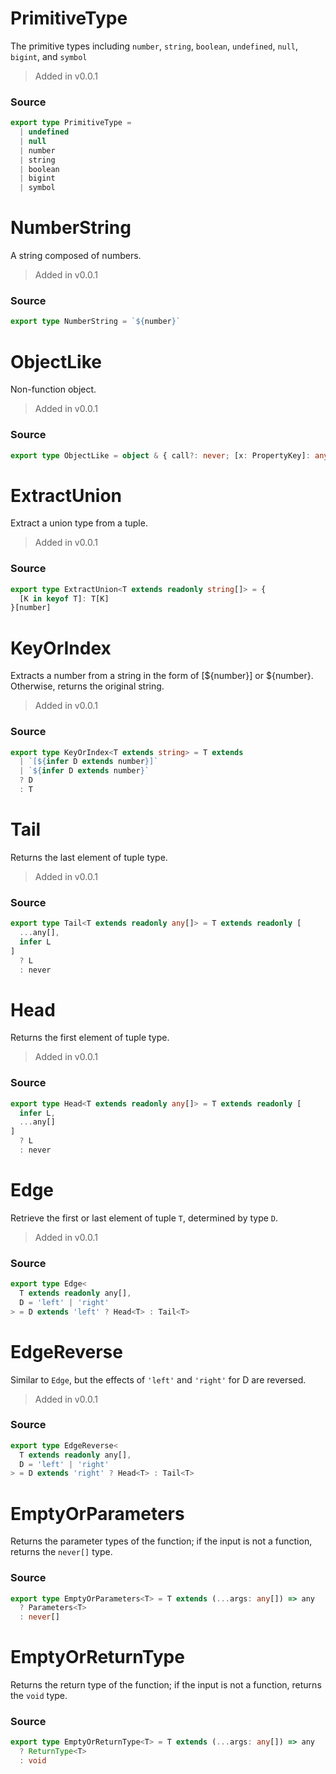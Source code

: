 # PrimitiveType
      
The primitive types including `number`, `string`, `boolean`, `undefined`, `null`, `bigint`, and `symbol`

> Added in v0.0.1



### Source

```typescript
export type PrimitiveType =
  | undefined
  | null
  | number
  | string
  | boolean
  | bigint
  | symbol


```
# NumberString
      
A string composed of numbers.

> Added in v0.0.1



### Source

```typescript
export type NumberString = `${number}`


```
# ObjectLike
      
Non-function object.

> Added in v0.0.1



### Source

```typescript
export type ObjectLike = object & { call?: never; [x: PropertyKey]: any }

```
# ExtractUnion
      
Extract a union type from a tuple.

> Added in v0.0.1



### Source

```typescript
export type ExtractUnion<T extends readonly string[]> = {
  [K in keyof T]: T[K]
}[number]


```
# KeyOrIndex
      
Extracts a number from a string in the form of [${number}] or ${number}. Otherwise, returns the original string.

> Added in v0.0.1



### Source

```typescript
export type KeyOrIndex<T extends string> = T extends
  | `[${infer D extends number}]`
  | `${infer D extends number}`
  ? D
  : T


```
# Tail
      
Returns the last element of tuple type.

> Added in v0.0.1



### Source

```typescript
export type Tail<T extends readonly any[]> = T extends readonly [
  ...any[],
  infer L
]
  ? L
  : never


```
# Head
      
Returns the first element of tuple type.

> Added in v0.0.1



### Source

```typescript
export type Head<T extends readonly any[]> = T extends readonly [
  infer L,
  ...any[]
]
  ? L
  : never


```
# Edge
      
Retrieve the first or last element of tuple `T`, determined by type `D`.

> Added in v0.0.1



### Source

```typescript
export type Edge<
  T extends readonly any[],
  D = 'left' | 'right'
> = D extends 'left' ? Head<T> : Tail<T>


```
# EdgeReverse
      
Similar to `Edge`, but the effects of `'left'` and `'right'` for D are reversed.

> Added in v0.0.1



### Source

```typescript
export type EdgeReverse<
  T extends readonly any[],
  D = 'left' | 'right'
> = D extends 'right' ? Head<T> : Tail<T>


```
# EmptyOrParameters
      
Returns the parameter types of the function; if the input is not a function, returns the `never[]` type.

### Source

```typescript
export type EmptyOrParameters<T> = T extends (...args: any[]) => any
  ? Parameters<T>
  : never[]


```
# EmptyOrReturnType
      
Returns the return type of the function; if the input is not a function, returns the `void` type.

### Source

```typescript
export type EmptyOrReturnType<T> = T extends (...args: any[]) => any
  ? ReturnType<T>
  : void

```
